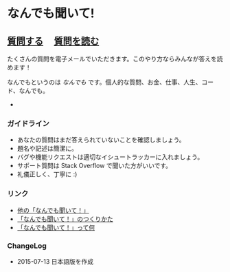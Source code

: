 # なんでも聞いて!

## [質問する](../../issues/new) &nbsp;&nbsp;&nbsp; [質問を読む](../../issues?q=is%3Aissue+is%3Aclosed)

たくさんの質問を電子メールでいただきます。このやり方ならみんなが答えを読めます！

なんでもというのは *なんでも* です。個人的な質問、お金、仕事、人生、コード、なんでも。

-

### ガイドライン

- あなたの質問はまだ答えられていないことを確認しましょう。
- 題名や記述は簡潔に。
- バグや機能リクエストは適切なイシュートラッカーに入れましょう。
- サポート質問は Stack Overflow で聞いた方がいいです。
- 礼儀正しく、丁寧に :)

### リンク

- [他の「なんでも聞いて！」](https://github.com/sindresorhus/amas)
- [「なんでも聞いて！」のつくりかた](https://github.com/sindresorhus/amas/blob/master/create-ama.md)
- [「なんでも聞いて！」って何](https://en.wikipedia.org/wiki/Reddit#IAmA_and_AMA)

### ChangeLog
- 2015-07-13 日本語版を作成
